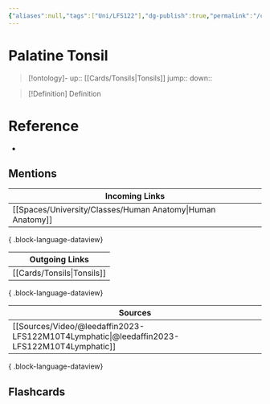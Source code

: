 ```yaml
---
{"aliases":null,"tags":["Uni/LFS122"],"dg-publish":true,"permalink":"/cards/palatine-tonsil/","dgPassFrontmatter":true}
---
```


# Palatine Tonsil

> [!ontology]-
> up:: [[Cards/Tonsils\|Tonsils]]
> jump:: 
> down:: 

> [!Definition] Definition
> 

# Reference
- 

## Mentions

| Incoming Links                                                |
| ------------------------------------------------------------- |
| [[Spaces/University/Classes/Human Anatomy\|Human Anatomy]] |

{ .block-language-dataview}

| Outgoing Links                |
| ----------------------------- |
| [[Cards/Tonsils\|Tonsils]] |

{ .block-language-dataview}

| Sources                                                                                       |
| --------------------------------------------------------------------------------------------- |
| [[Sources/Video/@leedaffin2023-LFS122M10T4Lymphatic\|@leedaffin2023-LFS122M10T4Lymphatic]] |

{ .block-language-dataview}

## Flashcards 
